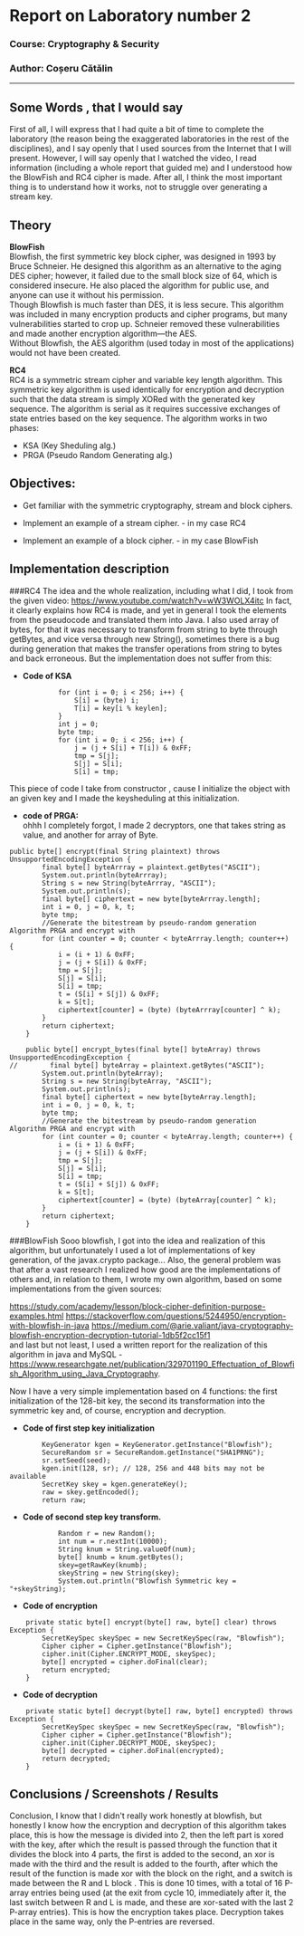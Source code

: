 # Report on Laboratory number 2

### Course: Cryptography & Security
### Author: Coșeru Cătălin

----

## Some Words , that I would say
First of all, I will express that I had quite a bit of time to complete the 
laboratory (the reason being the exaggerated laboratories in the rest of the 
disciplines), and I say openly that I used sources from the Internet that I 
will present. However, I will say openly that I watched the video, 
I read information (including a whole report that guided me) and 
I understood how the BlowFish and RC4 cipher is made. 
After all, I think the most important thing is to understand how it works, 
not to struggle over generating a stream key.

## Theory
 **BlowFish**\
 Blowfish, the first symmetric key block cipher, was designed in 1993 by Bruce Schneier. He designed this algorithm as an alternative to the aging DES cipher; however, it failed due to the small block size of 64, which is considered insecure. He also placed the algorithm for public use, and anyone can use it without his permission.
\
Though Blowfish is much faster than DES, it is less secure. This algorithm was included in many encryption products and cipher programs, but many vulnerabilities started to crop up. Schneier removed these vulnerabilities and made another encryption algorithm—the AES.
\
Without Blowfish, the AES algorithm (used today in most of the applications) would not have been created.
 
 **RC4**\
 RC4 is a symmetric stream cipher and variable key length algorithm. This symmetric key algorithm is used identically for encryption and decryption such that the data stream is simply XORed with the generated key sequence. The algorithm is serial as it requires successive exchanges of state entries based on the key sequence. The algorithm works in two phases:

- KSA (Key Sheduling alg.)
- PRGA (Pseudo Random Generating alg.)

## Objectives:

* Get familiar with the symmetric cryptography, stream and block ciphers.

* Implement an example of a stream cipher. - in my case RC4

* Implement an example of a block cipher. - in my case BlowFish




## Implementation description

###RC4
The idea and the whole realization, including what I did, I took from the given video: https://www.youtube.com/watch?v=wW3WOLX4itc
In fact, it clearly explains how RC4 is made, and yet in general I took the elements from the pseudocode and translated them into Java.
I also used array of bytes, for that it was necessary to transform from string to byte through getBytes, and vice versa through new String(), sometimes there is a bug during generation that makes the transfer operations from string to bytes and back erroneous. 
But the implementation does not suffer from this:


* **Code of KSA**

```
            for (int i = 0; i < 256; i++) {
                S[i] = (byte) i;
                T[i] = key[i % keylen];
            }
            int j = 0;
            byte tmp;
            for (int i = 0; i < 256; i++) {
                j = (j + S[i] + T[i]) & 0xFF;
                tmp = S[j];
                S[j] = S[i];
                S[i] = tmp;
```
This piece of code I take from constructor , cause I initialize the object with an given 
key and I made the keysheduling at this initialization.

* **code of PRGA:**\
ohhh I completely forgot, I made 2 decryptors, one that takes string as value, and another for array of Byte.
```
public byte[] encrypt(final String plaintext) throws UnsupportedEncodingException {
        final byte[] byteArrray = plaintext.getBytes("ASCII");
        System.out.println(byteArrray);
        String s = new String(byteArrray, "ASCII");
        System.out.println(s);
        final byte[] ciphertext = new byte[byteArrray.length];
        int i = 0, j = 0, k, t;
        byte tmp;
        //Generate the bitestream by pseudo-random generation Algorithm PRGA and encrypt with
        for (int counter = 0; counter < byteArrray.length; counter++) {
            i = (i + 1) & 0xFF;
            j = (j + S[i]) & 0xFF;
            tmp = S[j];
            S[j] = S[i];
            S[i] = tmp;
            t = (S[i] + S[j]) & 0xFF;
            k = S[t];
            ciphertext[counter] = (byte) (byteArrray[counter] ^ k);
        }
        return ciphertext;
    }

    public byte[] encrypt_bytes(final byte[] byteArray) throws UnsupportedEncodingException {
//        final byte[] byteArray = plaintext.getBytes("ASCII");
        System.out.println(byteArray);
        String s = new String(byteArray, "ASCII");
        System.out.println(s);
        final byte[] ciphertext = new byte[byteArray.length];
        int i = 0, j = 0, k, t;
        byte tmp;
        //Generate the bitestream by pseudo-random generation Algorithm PRGA and encrypt with
        for (int counter = 0; counter < byteArray.length; counter++) {
            i = (i + 1) & 0xFF;
            j = (j + S[i]) & 0xFF;
            tmp = S[j];
            S[j] = S[i];
            S[i] = tmp;
            t = (S[i] + S[j]) & 0xFF;
            k = S[t];
            ciphertext[counter] = (byte) (byteArray[counter] ^ k);
        }
        return ciphertext;
    }
```

###BlowFish
Sooo blowfish, I got into the idea and realization of this algorithm, but unfortunately I used a lot of implementations of key generation, of the javax.crypto package... 
Also, the general problem was that after a vast research I realized how good are the implementations of others and, in relation to them, I wrote my own algorithm, based on some implementations from the given sources:

https://study.com/academy/lesson/block-cipher-definition-purpose-examples.html
https://stackoverflow.com/questions/5244950/encryption-with-blowfish-in-java
https://medium.com/@arie.valiant/java-cryptography-blowfish-encryption-decryption-tutorial-1db5f2cc15f1 \
and last but not least, I used a written report for the realization of this algorithm in java and MySQL - https://www.researchgate.net/publication/329701190_Effectuation_of_Blowfish_Algorithm_using_Java_Cryptography.

Now I have a very simple implementation based on 4 functions:
the first initialization of the 128-bit key, the second its transformation into the symmetric key and, of course, encryption and decryption.

* **Code of first step key initialization**

```
        KeyGenerator kgen = KeyGenerator.getInstance("Blowfish");
        SecureRandom sr = SecureRandom.getInstance("SHA1PRNG");
        sr.setSeed(seed);
        kgen.init(128, sr); // 128, 256 and 448 bits may not be available
        SecretKey skey = kgen.generateKey();
        raw = skey.getEncoded();
        return raw;
```

* **Code of second step key transform.**

```
            Random r = new Random();
            int num = r.nextInt(10000);
            String knum = String.valueOf(num);
            byte[] knumb = knum.getBytes();
            skey=getRawKey(knumb);
            skeyString = new String(skey);
            System.out.println("Blowfish Symmetric key = "+skeyString);
```

* **Code of encryption**

```
    private static byte[] encrypt(byte[] raw, byte[] clear) throws Exception {
        SecretKeySpec skeySpec = new SecretKeySpec(raw, "Blowfish");
        Cipher cipher = Cipher.getInstance("Blowfish");
        cipher.init(Cipher.ENCRYPT_MODE, skeySpec);
        byte[] encrypted = cipher.doFinal(clear);
        return encrypted;
    }
```

* **Code of decryption**

```
    private static byte[] decrypt(byte[] raw, byte[] encrypted) throws Exception {
        SecretKeySpec skeySpec = new SecretKeySpec(raw, "Blowfish");
        Cipher cipher = Cipher.getInstance("Blowfish");
        cipher.init(Cipher.DECRYPT_MODE, skeySpec);
        byte[] decrypted = cipher.doFinal(encrypted);
        return decrypted;
    }
```

## Conclusions / Screenshots / Results
Conclusion, I know that I didn't really work honestly at blowfish, 
but honestly I know how the encryption and decryption of this algorithm takes place, 
this is how the message is divided into 2, then the left part is xored with the key, 
after which the result is passed through the function that it divides the block into 
4 parts, the first is added to the second, an xor is made with the third and the 
result is added to the fourth, after which the result of the function is made xor 
with the block on the right, and a switch is made between the R and L block . 
This is done 10 times, with a total of 16 P-array entries being used 
(at the exit from cycle 10, immediately after it, the last switch between R and L 
is made, and these are xor-sated with the last 2 P-array entries). 
This is how the encryption takes place. 
Decryption takes place in the same way, only the P-entries are reversed.